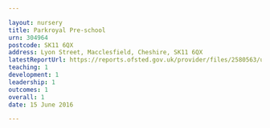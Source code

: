```yaml
---

layout: nursery
title: Parkroyal Pre-school
urn: 304964
postcode: SK11 6QX
address: Lyon Street, Macclesfield, Cheshire, SK11 6QX
latestReportUrl: https://reports.ofsted.gov.uk/provider/files/2580563/urn/304964.pdf
teaching: 1
development: 1
leadership: 1
outcomes: 1
overall: 1
date: 15 June 2016

---
```

